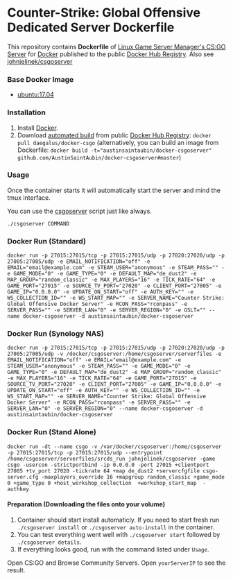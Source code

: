 # Counter-Strike: Global Offensive Dedicated Server Dockerfile
This repository contains **Dockerfile** of [Linux Game Server Manager's CS:GO Server](http://gameservermanagers.com/lgsm/csgoserver/) for [Docker](https://www.docker.com/) published to the public [Docker Hub Registry](https://registry.hub.docker.com/).
Also see [johnjelinek/csgoserver](https://registry.hub.docker.com/u/johnjelinek/csgoserver/)

### Base Docker Image
* [ubuntu:17.04](https://hub.docker.com/_/ubuntu/)

### Installation
1. Install [Docker](https://www.docker.com/).
2. Download [automated build](https://registry.hub.docker.com/u/daegalus/docker-csgo/) from public [Docker Hub Registry](https://registry.hub.docker.com/): `docker pull daegalus/docker-csgo`
   (alternatively, you can build an image from Dockerfile: `docker build -t="austinsaintaubin/docker-csgoserver" github.com/AustinSaintAubin/docker-csgoserver#master`)

### Usage
Once the container starts it will automatically start the server and mind the tmux interface.

You can use the [csgoserver](https://github.com/dgibbs64/linuxgsm/tree/master/CounterStrikeGlobalOffensive) script just like always.
```
./csgoserver COMMAND
```

### Docker Run (Standard)
```
docker run -p 27015:27015/tcp -p 27015:27015/udp -p 27020:27020/udp -p 27005:27005/udp -e EMAIL_NOTIFICATION="off" -e EMAIL="email@example.com" -e STEAM_USER="anonymous" -e STEAM_PASS="" -e GAME_MODE="0" -e GAME_TYPE="0" -e DEFAULT_MAP="de_dust2" -e MAP_GROUP="random_classic" -e MAX_PLAYERS="16" -e TICK_RATE="64" -e GAME_PORT="27015" -e SOURCE_TV_PORT="27020" -e CLIENT_PORT="27005" -e GAME_IP="0.0.0.0" -e UPDATE_ON_START="off" -e AUTH_KEY="" -e WS_COLLECTION_ID="" -e WS_START_MAP="" -e SERVER_NAME="Counter Strike: Global Offensive Docker Server" -e RCON_PASS="rconpass" -e SERVER_PASS="" -e SERVER_LAN="0" -e SERVER_REGION="0" -e GSLT="" --name docker-csgoserver -d austinsaintaubin/docker-csgoserver
```

### Docker Run (Synology NAS)
```
docker run -p 27015:27015/tcp -p 27015:27015/udp -p 27020:27020/udp -p 27005:27005/udp -v /docker/csgoserver:/home/csgoserver/serverfiles -e EMAIL_NOTIFICATION="off" -e EMAIL="email@example.com" -e STEAM_USER="anonymous" -e STEAM_PASS="" -e GAME_MODE="0" -e GAME_TYPE="0" -e DEFAULT_MAP="de_dust2" -e MAP_GROUP="random_classic" -e MAX_PLAYERS="16" -e TICK_RATE="64" -e GAME_PORT="27015" -e SOURCE_TV_PORT="27020" -e CLIENT_PORT="27005" -e GAME_IP="0.0.0.0" -e UPDATE_ON_START="off" -e AUTH_KEY="" -e WS_COLLECTION_ID="" -e WS_START_MAP="" -e SERVER_NAME="Counter Strike: Global Offensive Docker Server" -e RCON_PASS="rconpass" -e SERVER_PASS="" -e SERVER_LAN="0" -e SERVER_REGION="0" --name docker-csgoserver -d austinsaintaubin/docker-csgoserver
```

### Docker Run (Stand Alone)
```
docker run -dt --name csgo -v /var/docker/csgoserver:/home/csgoserver -p 27015:27015/tcp -p 27015:27015/udp --entrypoint /home/csgoserver/serverfiles/srcds_run johnjelinek/csgoserver -game csgo -usercon -strictportbind -ip 0.0.0.0 -port 27015 +clientport 27005 +tv_port 27020 -tickrate 64 +map de_dust2 +servercfgfile csgo-server.cfg -maxplayers_override 16 +mapgroup random_classic +game_mode 0 +game_type 0 +host_workshop_collection  +workshop_start_map  -authkey
```

#### Preparation (Downloading the files onto your volume)
  1. Container should start install automaticly. If you need to start fresh run `./csgoserver install` or `./csgoserver auto-install` in the container.
  4. You can test everything went well with `./csgoserver start` followed by `./csgoserver details`.
  5. If everything looks good, run with the command listed under `Usage`.

Open CS:GO and Browse Community Servers. Open `yourServerIP` to see the result.
